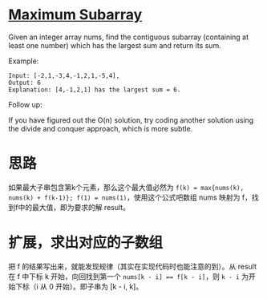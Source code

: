 # [Maximum Subarray](https://leetcode.com/problems/maximum-subarray/)

Given an integer array nums, find the contiguous subarray (containing at least one number) which has the largest sum and return its sum.

Example:

    Input: [-2,1,-3,4,-1,2,1,-5,4],
    Output: 6
    Explanation: [4,-1,2,1] has the largest sum = 6.

Follow up:

If you have figured out the O(n) solution, try coding another solution using the divide and conquer approach, which is more subtle.

# 思路

如果最大子串包含第k个元素，那么这个最大值必然为 `f(k) = max{nums(k), nums(k) + f(k-1)}; f(1) = nums(1)`，使用这个公式吧数组 nums 映射为 f，找到f中的最大值，即为要求的解 result。

# 扩展，求出对应的子数组

把 f 的结果写出来，就能发现规律（其实在实现代码时也能注意的到）。从 result 在 f 中下标 k 开始，向回找到第一个 `nums[k - i] == f[k - i]`，则 `k - i` 为开始下标（i 从 0 开始）。即子串为 [k - i, k]。
